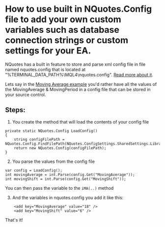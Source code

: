 # How to use built in NQuotes.Config file to add your own custom variables such as database connection strings or custom settings for your EA.

NQuotes has a built in feature to store and parse xml config file in file named nquotes.config that is located at "%TERMINAL_DATA_PATH%\MQL4\nquotes.config". [Read more about it](http://www.nquotes.net/docs/nquotes-config/). 

Lets say in the [Moving Average example](https://github.com/nquotes/nquotes-samples/tree/master/samples/MovingAverageCustom) you'd rather 
have all the values of the MovingAverage & MovingPeriod in a config file that can be stored in your source control.

## Steps:

1. You create the method that will load the contents of your config file
```
private static NQuotes.Config LoadConfig()
{
    string configFilePath = NQuotes.Config.FindFilePath(NQuotes.ConfigSettings.SharedSettings.LibraryDirPath);
    return new NQuotes.Config(configFilePath);
}
```
2. You parse the values from the config file
```
var config = LoadConfig();
int movingAverage = int.Parse(config.Get("MovingAverage"));
int movingShift = int.Parse(config.Get("MovingShift"));
```
You can then pass the variable to the ```iMA(..)``` method

3. And the variables in nquotes.config you add it like this:
```
    <add key="MovingAverage" value="18" />
    <add key="MovingShift" value="6" />
```
That's it!
